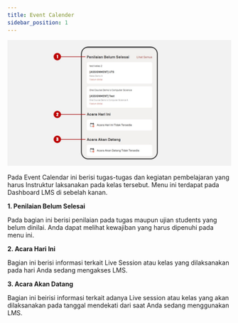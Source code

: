 ```yaml
---
title: Event Calender
sidebar_position: 1
---
```

![](/img/degree-lecture-event-calendar-2.jpg)

Pada Event Calendar ini berisi tugas-tugas dan kegiatan pembelajaran yang harus Instruktur laksanakan pada kelas tersebut. Menu ini terdapat pada Dashboard LMS di sebelah kanan.

**1. Penilaian Belum Selesai**

Pada bagian ini berisi penilaian pada tugas maupun ujian students yang belum dinilai. Anda dapat melihat kewajiban yang harus dipenuhi pada menu ini.

**2. Acara Hari Ini**

Bagian ini berisi informasi terkait Live Session atau kelas yang dilaksanakan pada hari Anda sedang mengakses LMS.

**3. Acara Akan Datang**

Bagian ini beirisi informasi terkait adanya Live session atau kelas yang akan dilaksanakan pada tanggal mendekati dari saat Anda sedang menggunakan LMS.
